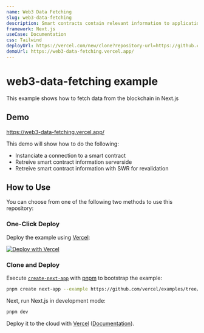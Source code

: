 ```yaml
---
name: Web3 Data Fetching
slug: web3-data-fetching
description: Smart contracts contain relevant information to applications built on top of blockchains that can run the Ethereum Virtual Machine. Some of the information in these contracts can be exposed in the form of View functions that do not need gas or fees to be executed. Now we will explore how to get that information in Next.js.
framework: Next.js
useCase: Documentation
css: Tailwind
deployUrl: https://vercel.com/new/clone?repository-url=https://github.com/vercel/examples/tree/main/solutions/web3-data-fetching&project-name=web3-data-fetching&repository-name=web3-data-fetching
demoUrl: https://web3-data-fetching.vercel.app/
---
```


# web3-data-fetching example

This example shows how to fetch data from the blockchain in Next.js

## Demo

https://web3-data-fetching.vercel.app/

This demo will show how to do the following:

- Instanciate a connection to a smart contract
- Retreive smart contract information serverside
- Retreive smart contract information with SWR for revalidation

## How to Use

You can choose from one of the following two methods to use this repository:

### One-Click Deploy

Deploy the example using [Vercel](https://vercel.com?utm_source=github&utm_medium=readme&utm_campaign=vercel-examples):

[![Deploy with Vercel](https://vercel.com/button)](https://vercel.com/new/clone?repository-url=https://github.com/vercel/examples/tree/main/solutions/web3-data-fetching&project-name=web3-data-fetching&repository-name=web3-data-fetching)

### Clone and Deploy

Execute [`create-next-app`](https://github.com/vercel/next.js/tree/canary/packages/create-next-app) with [pnpm](https://pnpm.io/installation) to bootstrap the example:

```bash
pnpm create next-app --example https://github.com/vercel/examples/tree/main/solutions/web3-data-fetching
```

Next, run Next.js in development mode:

```bash
pnpm dev
```

Deploy it to the cloud with [Vercel](https://vercel.com/new?utm_source=github&utm_medium=readme&utm_campaign=edge-middleware-eap) ([Documentation](https://nextjs.org/docs/deployment)).
